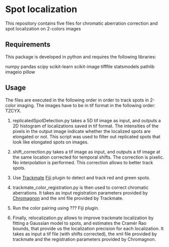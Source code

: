# Spot localization

This repository contains five files for chromatic aberration correction and spot localization on 2-colors images


## Requirements

This package is developed in python and requires the following libraries:

numpy
pandas
scipy
scikit-learn
scikit-image
tifffile
statsmodels
pathlib
imageio
pillow


## Usage

The files are executed in the following order in order to track spots in 2-color imaging. The images have to be in tif format in the following order: TZCYX.


1. replicatedSpotDetection.py takes a 5D tif image as input, and outputs a 2D histogram of localizations saved in tif format. The intensities of the pixels in the output image indicate whether the localized spots are elongated or not. This script was used to filter out replicated spots that look like elongated spots on images.

2. shift_correction.py takes a tif image as input, and outputs a tif image at the same location corrected for temporal shifts. The correction is pixelic. No interpolation is performed. This correction allows to better track spots.

3. Use [Trackmate](https://github.com/trackmate-sc) [Fiji](https://imagej.net/software/fiji/) plugin to detect and track red and green spots.

4. trackmate_color_registration.py is then used to correct chromatic aberrations. It takes as input registration parameters provided by [Chromagnon](https://github.com/macronucleus/Chromagnon) and the xml file provided by Trackmate.

5. Run the color pairing using ??? Fiji plugin.

5. Finally, relocalization.py allows to improve trackmate localization by fitting a Gaussian model to spots, and estimates the Cramér Rao bounds, that provide us the localization precision for each localization. It takes as input a tif file (with shifts corrected), the xml file provided by trackmate and the registration parameters provided by Chromagnon.
